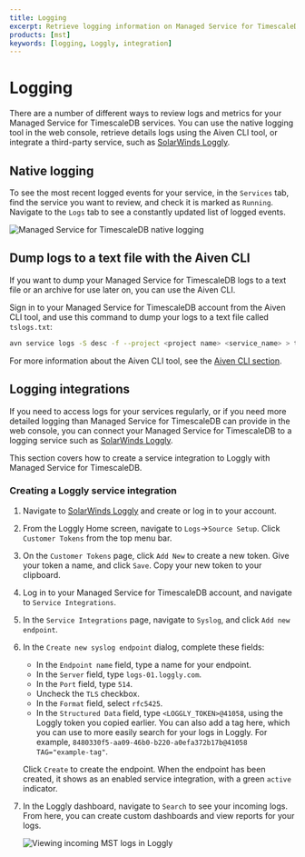 ```yaml
---
title: Logging
excerpt: Retrieve logging information on Managed Service for TimescaleDB
products: [mst]
keywords: [logging, Loggly, integration]
---
```


# Logging

There are a number of different ways to review logs and metrics for your Managed
Service for TimescaleDB services. You can use the native logging tool
in the web console, retrieve details logs using the Aiven CLI tool, or
integrate a third-party service, such as [SolarWinds Loggly][loggly-site].

## Native logging

To see the most recent logged events for your service, in the `Services` tab,
find the service you want to review, and check it is marked as `Running`.
Navigate to the `Logs` tab to see a constantly updated list of logged events.

<img class="main-content__illustration"
width={1375} height={944}
src="https://assets.timescale.com/docs/images/mst-view-logs.webp"
alt="Managed Service for TimescaleDB native logging"/>

## Dump logs to a text file with the Aiven CLI

If you want to dump your Managed Service for TimescaleDB logs to a text file or
an archive for use later on, you can use the Aiven CLI.

Sign in to your Managed Service for TimescaleDB account from the Aiven CLI tool,
and use this command to dump your logs to a text file called `tslogs.txt`:

```bash
avn service logs -S desc -f --project <project name> <service_name> > tslogs.txt
```

For more information about the Aiven CLI tool, see the
[Aiven CLI section][aiven-cli].

## Logging integrations

If you need to access logs for your services regularly, or if you need more
detailed logging than Managed Service for TimescaleDB can provide in the web
console, you can connect your Managed Service for TimescaleDB to a logging
service such as [SolarWinds Loggly][loggly-site].

This section covers how to create a service integration to Loggly with Managed
Service for TimescaleDB.

<Procedure>

### Creating a Loggly service integration

1.  Navigate to [SolarWinds Loggly][loggly-site] and create or log in to your account.
1.  From the Loggly Home screen, navigate to `Logs`→`Source Setup`. Click
    `Customer Tokens` from the top menu bar.
1.  On the `Customer Tokens` page, click `Add New` to create a new token. Give your
    token a name, and click `Save`. Copy your new token to your clipboard.
1.  Log in to your Managed Service for TimescaleDB account, and navigate
    to `Service Integrations`.
1.  In the `Service Integrations` page, navigate to `Syslog`, and click
    `Add new endpoint`.
1.  In the `Create new syslog endpoint` dialog, complete these fields:

      *   In the `Endpoint name` field, type a name for your endpoint.
      *   In the `Server` field, type `logs-01.loggly.com`.
      *   In the `Port` field, type `514`.
      *   Uncheck the `TLS` checkbox.
      *   In the `Format` field, select `rfc5425`.
      *   In the `Structured Data` field, type `<LOGGLY_TOKEN>@41058`, using the
          Loggly token you copied earlier. You can also add a tag here, which
          you can use to more easily search for your logs in Loggly. For
          example,
          `8480330f5-aa09-46b0-b220-a0efa372b17b@41058 TAG="example-tag"`.

    Click `Create` to create the endpoint. When the endpoint has been created,
    it shows as an enabled service integration, with a green `active` indicator.
1.  In the Loggly dashboard, navigate to `Search` to see your incoming logs.
    From here, you can create custom dashboards and view reports for your logs.

    <img class="main-content__illustration"
    width={1375} height={944}
    src="https://assets.timescale.com/docs/images/loggly-view-logs.webp"
    alt="Viewing incoming MST logs in Loggly"
    />

</Procedure>

[loggly-site]: https://www.loggly.com/
[aiven-cli]: /mst/:currentVersion:/aiven-client/#install-and-configure-the-aiven-client
